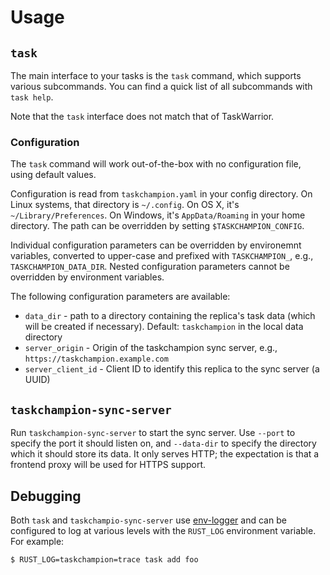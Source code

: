 # Usage

## `task`

The main interface to your tasks is the `task` command, which supports various subcommands.
You can find a quick list of all subcommands with `task help`.

Note that the `task` interface does not match that of TaskWarrior.

### Configuration

The `task` command will work out-of-the-box with no configuration file, using default values.

Configuration is read from `taskchampion.yaml` in your config directory.
On Linux systems, that directory is `~/.config`.
On OS X, it's `~/Library/Preferences`.
On Windows, it's `AppData/Roaming` in your home directory.
The path can be overridden by setting `$TASKCHAMPION_CONFIG`.

Individual configuration parameters can be overridden by environemnt variables, converted to upper-case and prefixed with `TASKCHAMPION_`, e.g., `TASKCHAMPION_DATA_DIR`.
Nested configuration parameters cannot be overridden by environment variables.

The following configuration parameters are available:

* `data_dir` - path to a directory containing the replica's task data (which will be created if necessary).
  Default: `taskchampion` in the local data directory
* `server_origin` - Origin of the taskchampion sync server, e.g., `https://taskchampion.example.com`
* `server_client_id` -  Client ID to identify this replica to the sync server (a UUID)

## `taskchampion-sync-server`

Run `taskchampion-sync-server` to start the sync server.
Use `--port` to specify the port it should listen on, and `--data-dir` to specify the directory which it should store its data.
It only serves HTTP; the expectation is that a frontend proxy will be used for HTTPS support.

## Debugging

Both `task` and `taskchampio-sync-server` use [env-logger](https://docs.rs/env_logger) and can be configured to log at various levels with the `RUST_LOG` environment variable.
For example:
```shell
$ RUST_LOG=taskchampion=trace task add foo
```
